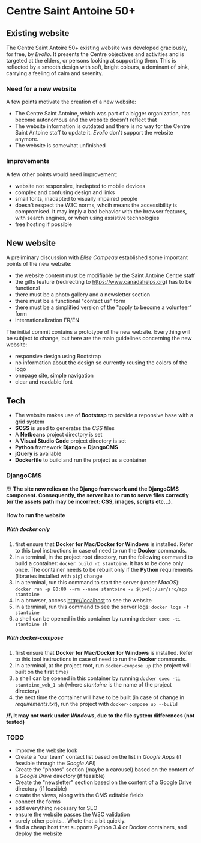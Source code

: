 # Centre Saint Antoine 50+

## Existing website
The Centre Saint Antoire 50+ existing website was developed graciously, for free, by *Evolio*. It presents 
the Centre objectives and activities and is targeted at the elders, or persons looking at supporting
them. This is reflected by a smooth design with soft, bright colours, a dominant of pink, carrying a feeling 
of calm and serenity.

### Need for a new website
A few points motivate the creation of a new website:
- The Centre Saint Antoine, which was part of a bigger organization, has become autonomous and the website
doesn't reflect that
- The website information is outdated and there is no way for the Centre Saint Antoine staff to update it.
*Evolio* don't support the website anymore.
- The website is somewhat unfinished

### Improvements
A few other points would need improvement: 
- website not responsive, inadapted to mobile devices
- complex and confusing design and links
- small fonts, inadapted to visually impaired people
- doesn't respect the W3C norms, whcih means the accessibility is compromised. It may imply a bad behavior
with the browser features, with search engines, or when using assistive technologies
- free hosting if possible

## New website
A preliminary discussion with *Elise Campeau* established some important points of the new website:
- the website content must be modifiable by the Saint Antoine Centre staff
- the gifts feature (redirecting to https://www.canadahelps.org) has to be functional
- there must be a photo gallery and a newsletter section
- there must be a functional "contact us" form
- there must be a simplified version of the "apply to become a volunteer" form
- internationalization FR/EN

The initial commit contains a prototype of the new website. Everything will be subject to change, but here
are the main guidelines concerning the new website:
- responsive design using Bootstrap
- no information about the design so currently reusing the colors of the logo
- onepage site, simple navigation
- clear and readable font

## Tech
- The website makes use of **Bootstrap** to provide a reponsive base with a grid system
- **SCSS** is used to generates the *CSS* files
- A **Netbeans** project directory is set
- A **Visual Studio Code** project directory is set
- **Python** framework **Django** + **DjangoCMS**
- **jQuery** is available
- **Dockerfile** to build and run the project as a container

### DjangoCMS

/!\ **The site now relies on the Django framework and the DjangoCMS component. Consequently, the server has to run to serve files correctly (or the assets path may be incorrect: CSS, images, scripts etc...).**

#### How to run the website

##### With *docker* only

1. first ensure that **Docker for Mac**/**Docker for Windows** is installed. Refer to this tool instructions in case of need to run the **Docker** commands.
2. in a terminal, in the project root directory, run the following command to build a container: `docker build -t stantoine`. It has to be done only once. The container needs to be rebuilt only if the **Python** requirements (libraries installed with `pip`) change 
3. in a terminal, run this command to start the server (under *MacOS*): `docker run -p 80:80 --rm --name stantoine -v $(pwd):/usr/src/app stantoine`
4. in a browser, access [http://localhost](http://localhost) to see the website
5. In a terminal, run this command to see the server logs: `docker logs -f stantoine`
6. a shell can be opened in this container by running `docker exec -ti stantoine sh`

##### With *docker-compose*

1. first ensure that **Docker for Mac**/**Docker for Windows** is installed. Refer to this tool instructions in case of need to run the **Docker** commands.
2. in a terminal, at the project root, run `docker-compose up` (the project will built on the first time)
3. a shell can be opened in this container by running `docker exec -ti stantoine_web_1 sh` (where *stantoine* is the name of the project directory) 
4. the next time the container will have to be built (in case of change in *requirements.txt*), run the project with `docker-compose up --build`

**/!\ It may not work under *Windows*, due to the file system differences (not tested)**

### TODO
- Improve the website look
- Create a "our team" contact list based on the list in *Google Apps* (if feasible through the *Google API*)
- Create the "photos" section (maybe a carousel) based on the content of a *Google Drive* directory (if feasible)
- Create the "newsletter" section based on the content of a Google Drive directory (if feasible)
- create the views, along with the CMS editable fields
- connect the forms
- add everything necesary for SEO
- ensure the website passes the W3C validation
- surely other points... Wrote that a bit quickly.
- find a cheap host that supports Python 3.4 or Docker containers, and deploy the website